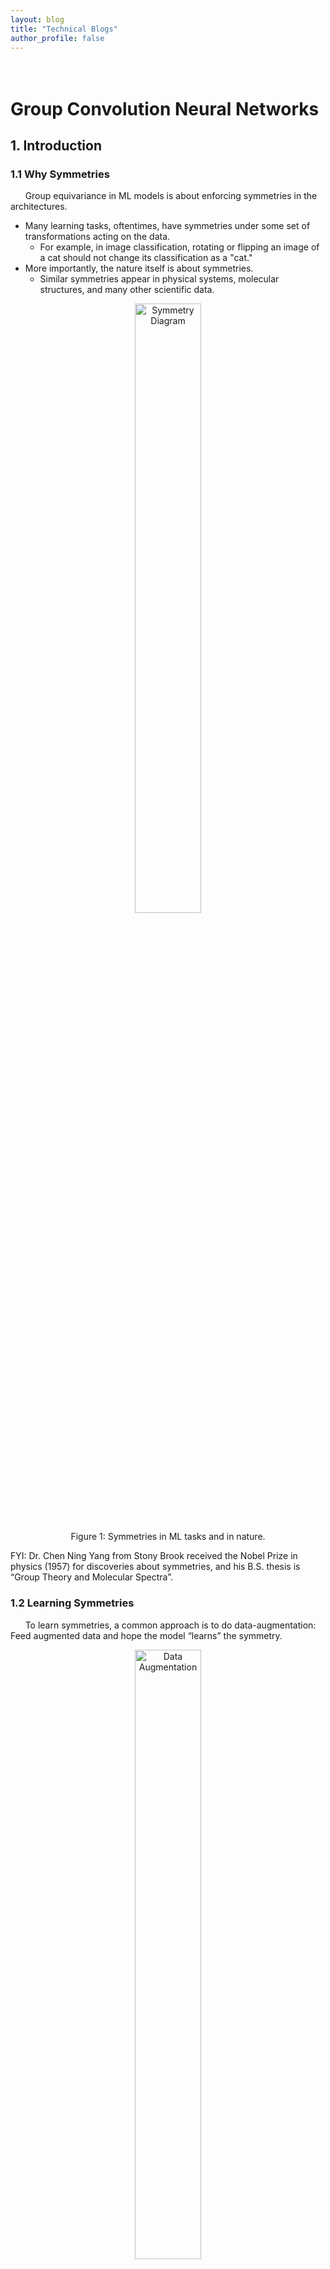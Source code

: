 ```yaml
---
layout: blog
title: "Technical Blogs"
author_profile: false
---
```

<div style="height: 20px;"></div>

# Group Convolution Neural Networks

## 1. Introduction

### 1.1 Why Symmetries

&nbsp;&nbsp;&nbsp;&nbsp;&nbsp; Group equivariance in ML models is about enforcing symmetries in the architectures.
- Many learning tasks, oftentimes, have symmetries under some set of transformations acting on the data.
	- For example, in image classification, rotating or flipping an image of a cat should not change its classification as a "cat."
- More importantly, the nature itself is about symmetries.
	- Similar symmetries appear in physical systems, molecular structures, and many other scientific data.

<figure style="text-align: center;">
  <img alt="Symmetry Diagram" src="https://raw.githubusercontent.com/wenhangao21/wenhangao21.github.io/refs/heads/main/blogs/files/1_gconv/symmetry.png" style="width: 50%; display: block; margin: 0 auto;" />
</figure>
  <figcaption style="text-align: center;">Figure 1: Symmetries in ML tasks and in nature.</figcaption>

FYI: Dr. Chen Ning Yang from Stony Brook received the Nobel Prize in physics (1957) for discoveries about symmetries, and his B.S. thesis is “Group Theory and Molecular Spectra”.

### 1.2 Learning Symmetries

&nbsp;&nbsp;&nbsp;&nbsp;&nbsp; To learn symmetries, a common approach is to do data-augmentation: Feed augmented data and hope the model “learns” the symmetry.

<figure style="text-align: center;">
  <img alt="Data Augmentation" src="https://raw.githubusercontent.com/wenhangao21/wenhangao21.github.io/refs/heads/main/blogs/files/1_gconv/data_augmentation.png" style="width: 50%; display: block; margin: 0 auto;" />
</figure>
  <figcaption style="text-align: center;">Figure 2: Data augmentaton to learn symmetries.</figcaption>

<span style="color: red;">Issues:</span>
- <span style="color: red;">No guarantee</span> of having symmetries in the model
- <span style="color: red;">Wasting valuable net capacity</span> on learning symmetries from data
- <span style="color: red;">Redundancy</span> in learned feature representation

<span style="color: green;">Solution:</span>
- Building symmetries into the model by design! 

## 2. Mathematical Preliminary
### 2.1 Definition: Group
&nbsp;&nbsp;&nbsp;&nbsp;&nbsp; A **group** $(G, \cdot)$ is a set of elements $G$ equipped with a group product $\cdot$, a binary operator, that satisfies the following four axioms:
- Closure: Given two elements $g$ and $h$ of $G$, the product $g \cdot h$ is also in $G$.
- Associativity: For $g, h, i \in G$ the product $\cdot$ is associative, i.e., $g \cdot(h \cdot i)=(g \cdot h) \cdot i$.
- Identity element: There exists an identity element $e \in G$ such that $e \cdot g=g \cdot e=g$ for any $g \in G$.
- Inverse element: For each $g \in G$ there exists an inverse element $g^{-1} \in G$ s.t. $g^{-1} \cdot g=g \cdot g^{-1}=e$.
<!-- Line breaker -->
<span style="color: gray;">Example:</span>

The translation group consists of all possible translations in $\mathbb{R}^2$ and is equipped with the group product and group inverse:

$$
\begin{aligned}
g \cdot g^{\prime} & =\left(t+t^{\prime}\right), \quad t, t^{\prime} \in \mathbb{R}^2 \\
g^{-1} & =(-t),
\end{aligned}
$$

with $g=(t), g^{\prime}=\left(t^{\prime}\right)$, and $e=(0,0)$.

### 2.2 Definition: Representation and Left-regular Representation
&nbsp;&nbsp;&nbsp;&nbsp;&nbsp; A **representation** $\rho: G \rightarrow G L(V)$ is a group homomorphism from $\mathrm{G}$ to the general linear group $G L(V)$. That is, $\rho(g)$ is a linear transformation parameterized by group elements $g \in G$ that transforms some vector $\mathbf{v} \in V$ (e.g. an image or a tensor) such that

$$
\rho\left(g^{\prime}\right) \circ \rho(g)[\mathbf{v}]=\rho\left(g^{\prime} \cdot g\right)[\mathbf{v}].
$$

**This essentially means that we can transfer group structure to other types of objects now, such as vectors or images.**

Note: 
- A **homomorphism** is a structure-preserving map between two algebraic structures of the same type (such as two groups, two rings, or two vector spaces). 
- A **general linear group** is the group of all invertible $d_V \times d_V$ matrices.

A **left-regular representation** $\mathscr{L}_g$ is a representation that transforms functions $f$ by transforming their domains via the inverse group action

$$
\mathscr{L}_g[f](x):=f\left(g^{-1} \cdot x\right).
$$

<span style="color: gray;">Example I:</span>

- $f \in \mathbb{L}_2\left(\mathbb{R}\right)$: A function defined on a line.
- $G=\mathbb{R}$: The 1D translation group.
- $\mathscr{L}_{g = t}f(x)=f\left(t^{-1} \odot x\right) = f(x - t)$: A translation of the function.

<span style="color: gray;">Example II:</span>

- $f \in \mathbb{L}_2\left(\mathbb{R}^2\right)$: A 2D image.
- $G=S E(2)$: The 2D roto-translation group.
- $\mathscr{L}_{g = (t, \theta)}f(x)=f\left(\mathbb{R}_{a}^{-1} (x-t)\right)$: A roto-translation of the image.

<span style="color: gray;">Remark: Now we have group stucture on different objects</span>

1. Group Product (acting on $G$ it self): $g\cdot g'$
2. Left Regular Representation (acting on a vector spaces): $\mathscr{L}_gf$
3. Group Actions (acting on $\mathbb{R}^d$): $g \odot x$
